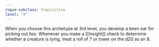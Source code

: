 ```yaml
---
rogue-subclass: Inquisitive
level: "3"
---
```


When you choose this archetype at 3rd level, you develop a keen ear for picking out lies. Whenever you make a [[Insight]] check to determine whether a creature is lying, treat a roll of 7 or lower on the d20 as an 8.
